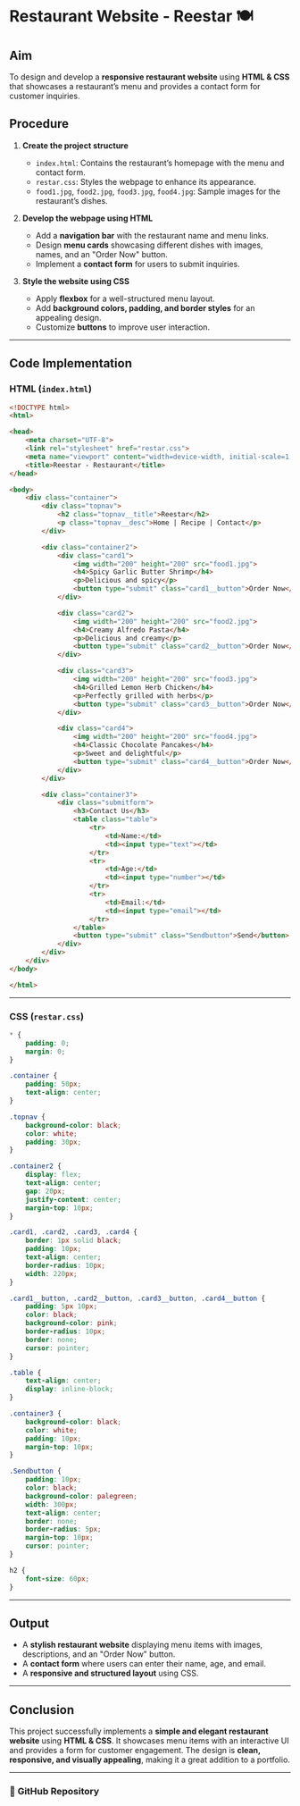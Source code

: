 # **Restaurant Website - Reestar** 🍽️  

## **Aim**  
To design and develop a **responsive restaurant website** using **HTML & CSS** that showcases a restaurant’s menu and provides a contact form for customer inquiries.  

## **Procedure**  
1. **Create the project structure**  
   - `index.html`: Contains the restaurant’s homepage with the menu and contact form.  
   - `restar.css`: Styles the webpage to enhance its appearance.  
   - `food1.jpg`, `food2.jpg`, `food3.jpg`, `food4.jpg`: Sample images for the restaurant’s dishes.  

2. **Develop the webpage using HTML**  
   - Add a **navigation bar** with the restaurant name and menu links.  
   - Design **menu cards** showcasing different dishes with images, names, and an "Order Now" button.  
   - Implement a **contact form** for users to submit inquiries.  

3. **Style the website using CSS**  
   - Apply **flexbox** for a well-structured menu layout.  
   - Add **background colors, padding, and border styles** for an appealing design.  
   - Customize **buttons** to improve user interaction.  

---

## **Code Implementation**  

### **HTML (`index.html`)**
```html
<!DOCTYPE html>
<html>

<head>
    <meta charset="UTF-8">
    <link rel="stylesheet" href="restar.css">
    <meta name="viewport" content="width=device-width, initial-scale=1.0">
    <title>Reestar - Restaurant</title>
</head>

<body>
    <div class="container">
        <div class="topnav">
            <h2 class="topnav__title">Reestar</h2>
            <p class="topnav__desc">Home | Recipe | Contact</p>
        </div>

        <div class="container2">
            <div class="card1">
                <img width="200" height="200" src="food1.jpg">
                <h4>Spicy Garlic Butter Shrimp</h4>
                <p>Delicious and spicy</p>
                <button type="submit" class="card1__button">Order Now</button>
            </div>

            <div class="card2">
                <img width="200" height="200" src="food2.jpg">
                <h4>Creamy Alfredo Pasta</h4>
                <p>Delicious and creamy</p>
                <button type="submit" class="card2__button">Order Now</button>
            </div>

            <div class="card3">
                <img width="200" height="200" src="food3.jpg">
                <h4>Grilled Lemon Herb Chicken</h4>
                <p>Perfectly grilled with herbs</p>
                <button type="submit" class="card3__button">Order Now</button>
            </div>

            <div class="card4">
                <img width="200" height="200" src="food4.jpg">
                <h4>Classic Chocolate Pancakes</h4>
                <p>Sweet and delightful</p>
                <button type="submit" class="card4__button">Order Now</button>
            </div>
        </div>

        <div class="container3">
            <div class="submitform">
                <h3>Contact Us</h3>
                <table class="table">
                    <tr>
                        <td>Name:</td>
                        <td><input type="text"></td>
                    </tr>
                    <tr>
                        <td>Age:</td>
                        <td><input type="number"></td>
                    </tr>
                    <tr>
                        <td>Email:</td>
                        <td><input type="email"></td>
                    </tr>
                </table>
                <button type="submit" class="Sendbutton">Send</button>
            </div>
        </div>
    </div>
</body>

</html>
```

---

### **CSS (`restar.css`)**
```css
* {
    padding: 0;
    margin: 0;
}

.container {
    padding: 50px;
    text-align: center;
}

.topnav {
    background-color: black;
    color: white;
    padding: 30px;
}

.container2 {
    display: flex;
    text-align: center;
    gap: 20px;
    justify-content: center;
    margin-top: 10px;
}

.card1, .card2, .card3, .card4 {
    border: 1px solid black;
    padding: 10px;
    text-align: center;
    border-radius: 10px;
    width: 220px;
}

.card1__button, .card2__button, .card3__button, .card4__button {
    padding: 5px 10px;
    color: black;
    background-color: pink;
    border-radius: 10px;
    border: none;
    cursor: pointer;
}

.table {
    text-align: center;
    display: inline-block;
}

.container3 {
    background-color: black;
    color: white;
    padding: 10px;
    margin-top: 10px;
}

.Sendbutton {
    padding: 10px;
    color: black;
    background-color: palegreen;
    width: 300px;
    text-align: center;
    border: none;
    border-radius: 5px;
    margin-top: 10px;
    cursor: pointer;
}

h2 {
    font-size: 60px;
}
```

---

## **Output**  
- A **stylish restaurant website** displaying menu items with images, descriptions, and an "Order Now" button.  
- A **contact form** where users can enter their name, age, and email.  
- A **responsive and structured layout** using CSS.  

---

## **Conclusion**  
This project successfully implements a **simple and elegant restaurant website** using **HTML & CSS**. It showcases menu items with an interactive UI and provides a form for customer engagement. The design is **clean, responsive, and visually appealing**, making it a great addition to a portfolio.  

---

### 🔗 **GitHub Repository**  

